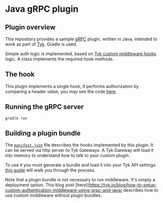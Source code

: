 Java gRPC plugin
==

## Plugin overview

This repository provides a sample [gRPC](http://www.grpc.io/) plugin, written in Java, intended to work as part of [Tyk](https://tyk.io/). Gradle is used.

Simple auth logic is implemented, based on [Tyk custom middleware hooks](https://tyk.io/docs/tyk-api-gateway-v1-9/javascript-plugins/middleware-scripting/) logic.
A class implements the required hook methods.

## The hook

This plugin implements a single hook, it performs authorization by comparing a header value, you may see the code [here](https://github.com/TykTechnologies/tyk-plugin-coprocess-grpc-java-custom-auth/blob/master/src/main/java/com/tyktechnologies/tykmiddleware/TykDispatcher.java).

## Running the gRPC server

	gradle run

## Building a plugin bundle
The [`manifest.json`](manifest.json) file describes the hooks implemented by this plugin.  It can be served via http server to Tyk Gateways.  A Tyk Gateway will load it into memory to understand how to talk to your custom plugin.  

To use it you must generate a bundle and load it into your Tyk API settings. [this guide](https://tyk.io/tyk-documentation/customise-tyk/plugins/rich-plugins/plugin-bundles/) will walk you through the process.

Note that a plugin bundle is not necessary to run middleware.  It's simply a deployment option.  This blog post [here](https://tyk.io/blog/how-to-setup-custom-authentication-middleware-using-grpc-and-java/ describes how to use custom middleware without plugin bundles.
